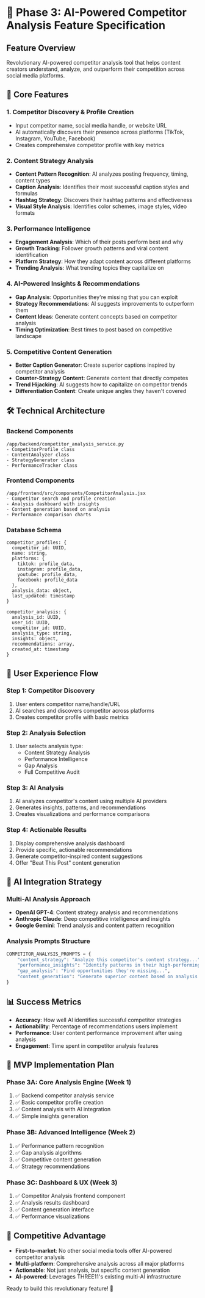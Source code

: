 # 🚀 Phase 3: AI-Powered Competitor Analysis Feature Specification

## Feature Overview
Revolutionary AI-powered competitor analysis tool that helps content creators understand, analyze, and outperform their competition across social media platforms.

## 🎯 Core Features

### 1. **Competitor Discovery & Profile Creation**
- Input competitor name, social media handle, or website URL
- AI automatically discovers their presence across platforms (TikTok, Instagram, YouTube, Facebook)
- Creates comprehensive competitor profile with key metrics

### 2. **Content Strategy Analysis** 
- **Content Pattern Recognition**: AI analyzes posting frequency, timing, content types
- **Caption Analysis**: Identifies their most successful caption styles and formulas
- **Hashtag Strategy**: Discovers their hashtag patterns and effectiveness
- **Visual Style Analysis**: Identifies color schemes, image styles, video formats

### 3. **Performance Intelligence**
- **Engagement Analysis**: Which of their posts perform best and why
- **Growth Tracking**: Follower growth patterns and viral content identification
- **Platform Strategy**: How they adapt content across different platforms
- **Trending Analysis**: What trending topics they capitalize on

### 4. **AI-Powered Insights & Recommendations**
- **Gap Analysis**: Opportunities they're missing that you can exploit
- **Strategy Recommendations**: AI suggests improvements to outperform them
- **Content Ideas**: Generate content concepts based on competitor analysis
- **Timing Optimization**: Best times to post based on competitive landscape

### 5. **Competitive Content Generation**
- **Better Caption Generator**: Create superior captions inspired by competitor analysis  
- **Counter-Strategy Content**: Generate content that directly competes
- **Trend Hijacking**: AI suggests how to capitalize on competitor trends
- **Differentiation Content**: Create unique angles they haven't covered

## 🛠 Technical Architecture

### Backend Components
```
/app/backend/competitor_analysis_service.py
- CompetitorProfile class
- ContentAnalyzer class  
- StrategyGenerator class
- PerformanceTracker class
```

### Frontend Components
```
/app/frontend/src/components/CompetitorAnalysis.jsx
- Competitor search and profile creation
- Analysis dashboard with insights
- Content generation based on analysis
- Performance comparison charts
```

### Database Schema
```
competitor_profiles: {
  competitor_id: UUID,
  name: string,
  platforms: {
    tiktok: profile_data,
    instagram: profile_data, 
    youtube: profile_data,
    facebook: profile_data
  },
  analysis_data: object,
  last_updated: timestamp
}

competitor_analysis: {
  analysis_id: UUID,
  user_id: UUID,
  competitor_id: UUID, 
  analysis_type: string,
  insights: object,
  recommendations: array,
  created_at: timestamp
}
```

## 🎨 User Experience Flow

### Step 1: Competitor Discovery
1. User enters competitor name/handle/URL
2. AI searches and discovers competitor across platforms
3. Creates competitor profile with basic metrics

### Step 2: Analysis Selection  
1. User selects analysis type:
   - Content Strategy Analysis
   - Performance Intelligence  
   - Gap Analysis
   - Full Competitive Audit

### Step 3: AI Analysis
1. AI analyzes competitor's content using multiple AI providers
2. Generates insights, patterns, and recommendations
3. Creates visualizations and performance comparisons

### Step 4: Actionable Results
1. Display comprehensive analysis dashboard
2. Provide specific, actionable recommendations
3. Generate competitor-inspired content suggestions
4. Offer "Beat This Post" content generation

## 🧠 AI Integration Strategy

### Multi-AI Analysis Approach
- **OpenAI GPT-4**: Content strategy analysis and recommendations
- **Anthropic Claude**: Deep competitive intelligence and insights  
- **Google Gemini**: Trend analysis and content pattern recognition

### Analysis Prompts Structure
```python
COMPETITOR_ANALYSIS_PROMPTS = {
    "content_strategy": "Analyze this competitor's content strategy...",
    "performance_insights": "Identify patterns in their high-performing content...",
    "gap_analysis": "Find opportunities they're missing...",
    "content_generation": "Generate superior content based on analysis..."
}
```

## 📊 Success Metrics
- **Accuracy**: How well AI identifies successful competitor strategies
- **Actionability**: Percentage of recommendations users implement
- **Performance**: User content performance improvement after using analysis
- **Engagement**: Time spent in competitor analysis features

## 🚀 MVP Implementation Plan

### Phase 3A: Core Analysis Engine (Week 1)
1. ✅ Backend competitor analysis service
2. ✅ Basic competitor profile creation
3. ✅ Content analysis with AI integration
4. ✅ Simple insights generation

### Phase 3B: Advanced Intelligence (Week 2)  
1. ✅ Performance pattern recognition
2. ✅ Gap analysis algorithms
3. ✅ Competitive content generation
4. ✅ Strategy recommendations

### Phase 3C: Dashboard & UX (Week 3)
1. ✅ Competitor Analysis frontend component
2. ✅ Analysis results dashboard
3. ✅ Content generation interface
4. ✅ Performance visualizations

## 🎯 Competitive Advantage
- **First-to-market**: No other social media tools offer AI-powered competitor analysis
- **Multi-platform**: Comprehensive analysis across all major platforms
- **Actionable**: Not just analysis, but specific content generation
- **AI-powered**: Leverages THREE11's existing multi-AI infrastructure

Ready to build this revolutionary feature! 🚀